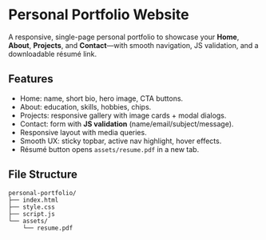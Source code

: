 # Personal Portfolio Website

A responsive, single-page personal portfolio to showcase your **Home**, **About**, **Projects**, and **Contact**—with smooth navigation, JS validation, and a downloadable résumé link.

## Features
- Home: name, short bio, hero image, CTA buttons.
- About: education, skills, hobbies, chips.
- Projects: responsive gallery with image cards + modal dialogs.
- Contact: form with **JS validation** (name/email/subject/message).
- Responsive layout with media queries.
- Smooth UX: sticky topbar, active nav highlight, hover effects.
- Résumé button opens `assets/resume.pdf` in a new tab.

## File Structure
```
personal-portfolio/
├── index.html
├── style.css
├── script.js
└── assets/
    └── resume.pdf
```
